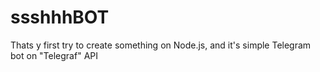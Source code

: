 # ssshhhBOT

Thats y first try to create something on Node.js, and it's simple Telegram bot on "Telegraf" API